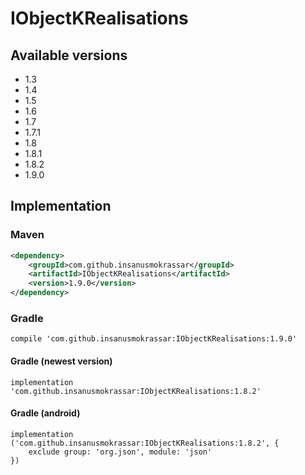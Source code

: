 # IObjectKRealisations

## Available versions

* 1.3
* 1.4
* 1.5
* 1.6
* 1.7
* 1.7.1
* 1.8
* 1.8.1
* 1.8.2
* 1.9.0

## Implementation

### Maven

```xml
<dependency>
    <groupId>com.github.insanusmokrassar</groupId>
    <artifactId>IObjectKRealisations</artifactId>
    <version>1.9.0</version>
</dependency>
```

### Gradle

```
compile 'com.github.insanusmokrassar:IObjectKRealisations:1.9.0'
```

#### Gradle (newest version)

```
implementation 'com.github.insanusmokrassar:IObjectKRealisations:1.8.2'
```

#### Gradle (android)

```
implementation ('com.github.insanusmokrassar:IObjectKRealisations:1.8.2', {
    exclude group: 'org.json', module: 'json'
})
```
